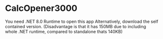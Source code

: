 # CalcOpener3000
You need .NET 8.0 Runtime to open this app
Alternatively, download the self contained version. 
(Disadvantage is that it has 150MB due to including whole .NET runtime, compared to standalone thats 140KB)
